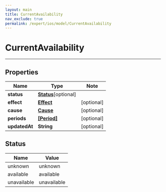 ```yaml
---
layout: main
title: CurrentAvailability
nav_exclude: true
permalink: /expert/ios/model/CurrentAvailability
---
```


# CurrentAvailability

---

## Properties

Name | Type | Note
---- | ---- | ----
**status** | [**Status**](#Status)[optional] 
**effect** | [**Effect**](Effect.md) | [optional] 
**cause** | [**Cause**](Cause.md) | [optional] 
**periods** | [**[Period]**](Period.md) | [optional] 
**updatedAt** | **String** | [optional] 

## Status
Name | Value
---- | -----
unknown | unknown
available | available
unavailable | unavailable

